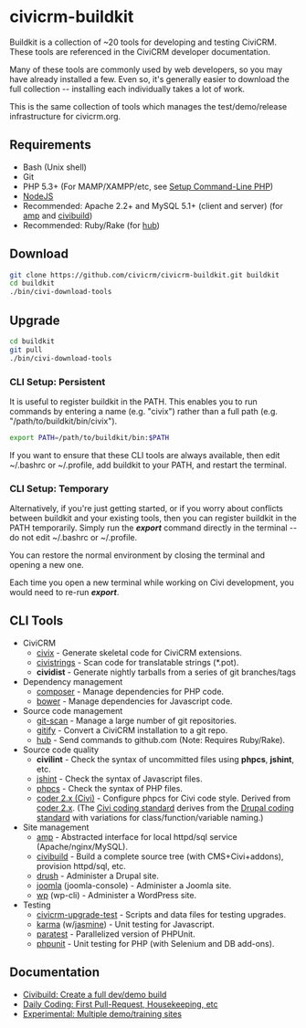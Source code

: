 # civicrm-buildkit

Buildkit is a collection of ~20 tools for developing and testing CiviCRM.
These tools are referenced in the CiviCRM developer documentation.

Many of these tools are commonly used by web developers, so you may have
already installed a few.  Even so, it's generally easier to download the
full collection -- installing each individually takes a lot of work.

This is the same collection of tools which manages the test/demo/release
infrastructure for civicrm.org.

## Requirements

 * Bash (Unix shell)
 * Git
 * PHP 5.3+ (For MAMP/XAMPP/etc, see [Setup Command-Line PHP](http://wiki.civicrm.org/confluence/display/CRMDOC/Setup+Command-Line+PHP))
 * [NodeJS](http://nodejs.org/)
 * Recommended: Apache 2.2+ and MySQL 5.1+ (client and server) (for [amp](https://github.com/totten/amp) and [civibuild](doc/civibuild.md))
 * Recommended: Ruby/Rake (for [hub](http://hub.github.com/))

## Download

```bash
git clone https://github.com/civicrm/civicrm-buildkit.git buildkit
cd buildkit
./bin/civi-download-tools
```

## Upgrade

```bash
cd buildkit
git pull
./bin/civi-download-tools
```

### CLI Setup: Persistent

It is useful to register buildkit in the PATH. This enables you to run commands
by entering a name (e.g.  "civix") rather than a full path (e.g.
"/path/to/buildkit/bin/civix").

```bash
export PATH=/path/to/buildkit/bin:$PATH
```

If you want to ensure that these CLI tools are always available, then edit
~/.bashrc or ~/.profile, add buildkit to your PATH, and restart the
terminal.

### CLI Setup: Temporary

Alternatively, if you're just getting started, or if you worry about
conflicts between buildkit and your existing tools, then you can
register buildkit in the PATH temporarily. Simply run the ***export***
command directly in the terminal -- do not edit ~/.bashrc or ~/.profile.

You can restore the normal environment by closing the terminal and opening
a new one.

Each time you open a new terminal while working on Civi development, you
would need to re-run ***export***.

## CLI Tools

 * CiviCRM
   * [civix](https://github.com/totten/civix) - Generate skeletal code for CiviCRM extensions.
   * [civistrings](https://github.com/civicrm/civistrings) - Scan code for translatable strings (*.pot).
   * **cividist** - Generate nightly tarballs from a series of git branches/tags
 * Dependency management
   * [composer](http://getcomposer.org/) - Manage dependencies for PHP code.
   * [bower](http://bower.io/) - Manage dependencies for Javascript code.
 * Source code management
   * [git-scan](https://github.com/totten/git-scan/) - Manage a large number of git repositories.
   * [gitify](doc/gitify.md) - Convert a CiviCRM installation to a git repo.
   * [hub](http://hub.github.com/) - Send commands to github.com (Note: Requires Ruby/Rake).
 * Source code quality
   * **civilint** - Check the syntax of uncommitted files using **phpcs**, **jshint**, etc.
   * [jshint](http://jshint.com/) - Check the syntax of Javascript files.
   * [phpcs](https://github.com/squizlabs/PHP_CodeSniffer) - Check the syntax of PHP files.
   * [coder 2.x (Civi)](https://github.com/civicrm/coder) - Configure phpcs for Civi code style. Derived from [coder 2.x](https://www.drupal.org/project/coder). (The [Civi coding standard](http://wiki.civicrm.org/confluence/display/CRMDOC/PHP+Code+and+Inline+Documentation) derives from the [Drupal coding standard](https://www.drupal.org/coding-standards) with variations for class/function/variable naming.)
 * Site management
   * [amp](https://github.com/totten/amp) - Abstracted interface for local httpd/sql service (Apache/nginx/MySQL).
   * [civibuild](doc/civibuild.md) - Build a complete source tree (with CMS+Civi+addons), provision httpd/sql, etc.
   * [drush](http://drush.ws/) - Administer a Drupal site.
   * [joomla](https://github.com/joomlatools/joomla-console) (joomla-console) - Administer a Joomla site.
   * [wp](http://wp-cli.org/) (wp-cli) - Administer a WordPress site.
 * Testing
   * [civicrm-upgrade-test](https://github.com/civicrm/civicrm-upgrade-test) - Scripts and data files for testing upgrades.
   * [karma](http://karma-runner.github.io) (w/[jasmine](http://jasmine.github.io/)) - Unit testing for Javascript.
   * [paratest](https://github.com/brianium/paratest) - Parallelized version of PHPUnit.
   * [phpunit](http://phpunit.de/) - Unit testing for PHP (with Selenium and DB add-ons).

## Documentation

 * [Civibuild: Create a full dev/demo build](doc/civibuild.md)
 * [Daily Coding: First Pull-Request, Housekeeping, etc](doc/daily-coding.md)
 * [Experimental: Multiple demo/training sites](doc/demo-sites.md)
